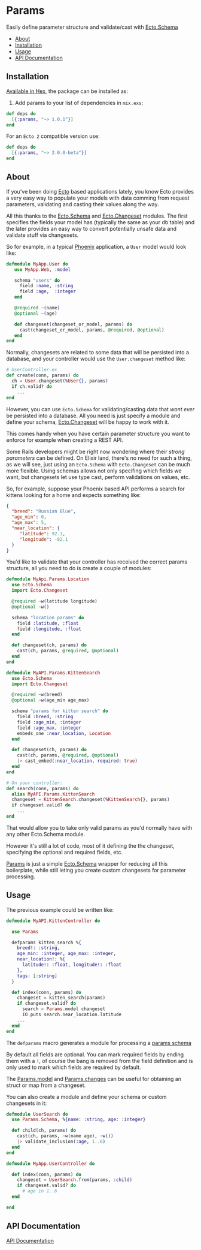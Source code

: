 # Params

Easily define parameter structure and validate/cast with [Ecto.Schema][Ecto.Schema]

- [About](#about)
- [Installation](#installation)
- [Usage](#usage)
- [API Documentation](https://hexdocs.pm/params/)

## Installation

[Available in Hex](https://hex.pm/packages/params), the package can be installed as:

  1. Add params to your list of dependencies in `mix.exs`:

```elixir
def deps do
  [{:params, "~> 1.0.1"}]
end
```

For an `Ecto 2` compatible version use:

```elixir
def deps do
  [{:params, "~> 2.0.0-beta"}]
end
```

## About

If you've been doing [Ecto][Ecto] based applications lately,
you know Ecto provides a very easy way to populate your models with data comming
from request parameters, validating and casting their values along the way.

All this thanks to the [Ecto.Schema][Ecto.Schema] and [Ecto.Changeset][cast] modules.
The first specifies the fields your model has (typically the same as your db table)
and the later provides an easy way to convert potentially unsafe data and validate
stuff via changesets.

So for example, in a typical [Phoenix][Phoenix] application, a `User` model
would look like:

```elixir
defmodule MyApp.User do
   use MyApp.Web, :model

   schema "users" do
     field :name, :string
     field :age,  :integer
   end

   @required ~(name)
   @optional ~(age)

   def changeset(changeset_or_model, params) do
     cast(changeset_or_model, params, @required, @optional)
   end
end
```

Normally, changesets are related to some data that will be persisted into
a database, and your controller would use the `User.changeset` method like:

```elixir
# UserController.ex
def create(conn, params) do
  ch = User.changeset(%User{}, params)
  if ch.valid? do
    ...
end
```

However, you can use `Ecto.Schema` for validating/casting data that
*wont ever* be persisted into a database. All you need is just specify a module and
define your schema, [Ecto.Changeset][cast] will be happy to work with it.

This comes handy when you have certain parameter structure you want
to enforce for example when creating a REST API.

Some Rails developers might be right now wondering where their
_strong parameters_ can be defined. On Elixir land, there's no need for such a thing, as we will see, just using an `Ecto.Schema` with `Ecto.Changeset`
can be much more flexible. Using schemas allows not only
specifing which fields we want, but changesets let use
type cast, perform validations on values, etc.

So, for example, suppose your Phoenix based API performs a search for kittens looking for a
home and expects something like:

```json
{
  "breed": "Russian Blue",
  "age_min": 0,
  "age_max": 5,
  "near_location": {
     "latitude": 92.1,
     "longitude": -82.1
  }
}
```

You'd like to validate that your controller has received the correct
params structure, all you need to do is create a couple of modules:

```elixir
defmodule MyApi.Params.Location
  use Ecto.Schema
  import Ecto.Changeset

  @required ~w(latitude longitude)
  @optional ~w()

  schema "location params" do
    field :latitude, :float
    field :longitude, :float
  end

  def changeset(ch, params) do
    cast(ch, params, @required, @optional)
  end
end

defmodule MyAPI.Params.KittenSearch
  use Ecto.Schema
  import Ecto.Changeset

  @required ~w(breed)
  @optional ~w(age_min age_max)

  schema "params for kitten search" do
    field :breed, :string
    field :age_min, :integer
    field :age_max, :integer
    embeds_one :near_location, Location
  end

  def changeset(ch, params) do
    cast(ch, params, @required, @optional)
    |> cast_embed(:near_location, required: true)
  end
end

# On your controller:
def search(conn, params) do
  alias MyAPI.Params.KittenSearch
  changeset = KittenSearch.changeset(%KittenSearch{}, params)
  if changeset.valid? do
    ...
end
```

That would allow you to take only valid params as you'd
normally have with any other Ecto.Schema module.

However it's still a lot of code, most of it
defining the the changeset, specifying the optional
and required fields, etc.

[Params](#usage) is just a simple [Ecto.Schema][Ecto.Schema]
wrapper for reducing all this boilerplate, while still
leting you create custom changesets for parameter processing.

## Usage

The previous example could be written like:

```elixir
defmodule MyAPI.KittenController do

  use Params

  defparams kitten_search %{
    breed!: :string,
    age_min: :integer, age_max: :integer,
    near_location!: %{
      latitude!: :float, longitude!: :float
    },
    tags: [:string]
  }

  def index(conn, params) do
    changeset = kitten_search(params)
    if changeset.valid? do
      search = Params.model changeset
      IO.puts search.near_location.latitude
    ...
  end
end
```

The `defparams` macro generates a module for processing
a [params schema](http://hexdocs.pm/params/Params.Schema.html)

By default all fields are optional. You can mark
required fields by ending them with a `!`, of course
the bang is removed from the field definition and is
only used to mark which fields are required by default.

The [Params.model](http://hexdocs.pm/params/Params.html#model/1)
and [Params.changes](http://hexdocs.pm/params/Params.html#changes/1) can be useful
for obtaining an struct or map from a changeset.

You can also create a module and define
your schema or custom changesets in it:

```elixir
defmodule UserSearch do
  use Params.Schema, %{name: :string, age: :integer}

  def child(ch, params) do
    cast(ch, params, ~w(name age), ~w())
    |> validate_inclusion(:age, 1..6)
  end
end

defmodule MyApp.UserController do

  def index(conn, params) do
    changeset = UserSearch.from(params, :child)
    if changeset.valid? do
      # age in 1..6
  end

end
```

## API Documentation

[API Documentation](https://hexdocs.pm/params/)


[Phoenix]: http://www.phoenixframework.org
[Ecto]: https://hexdocs.pm/ecto
[Ecto.Schema]: https://hexdocs.pm/ecto/Ecto.Schema.html
[cast]: https://hexdocs.pm/ecto/Ecto.Changeset.html#cast/4
